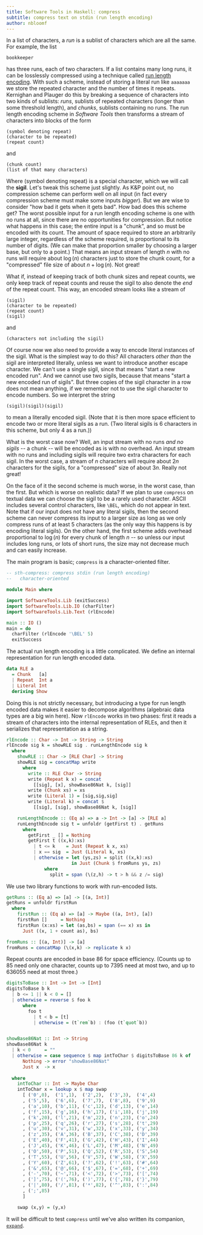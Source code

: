 ```yaml
---
title: Software Tools in Haskell: compress
subtitle: compress text on stdin (run length encoding)
author: nbloomf
---
```


In a list of characters, a *run* is a sublist of characters which are all the same. For example, the list

    bookkeeper

has three runs, each of two characters. If a list contains many long runs, it can be losslessly compressed using a technique called [run length encoding](https://en.wikipedia.org/wiki/Run-length_encoding). With such a scheme, instead of storing a literal run like ``aaaaaaa`` we store the repeated character and the number of times it repeats. Kernighan and Plauger do this by breaking a sequence of characters into two kinds of sublists: *runs*, sublists of repeated characters (longer than some threshold length), and *chunks*, sublists containing no runs. The run length encoding scheme in *Software Tools* then transforms a stream of characters into blocks of the form

    (symbol denoting repeat)
    (character to be repeated)
    (repeat count)

and

    (chunk count)
    (list of that many characters)

Where (symbol denoting repeat) is a special character, which we will call the **sigil**. Let's tweak this scheme just slightly. As K&P point out, no compression scheme can perform well on all input (in fact every compression scheme must make some inputs *bigger*). But we are wise to consider "how bad it gets when it gets bad". How bad does this scheme get? The worst possible input for a run length encoding scheme is one with no runs at all, since there are no opportunities for compression. But notice what happens in this case; the entire input is a "chunk", and so must be encoded with its count. The amount of space required to store an arbitrarily large integer, regardless of the scheme required, is proportional to its number of digits. (We can make that proportion smaller by choosing a larger base, but only to a point.) That means an input stream of length $n$ with no runs will require about $\log(n)$ characters just to store the chunk count, for a "compressed" file size of about $n + \log(n)$. Not great!

What if, instead of keeping track of both chunk sizes and repeat counts, we only keep track of repeat counts and reuse the sigil to also denote the *end* of the repeat count. This way, an encoded stream looks like a stream of

    (sigil)
    (character to be repeated)
    (repeat count)
    (sigil)

and

    (characters not including the sigil)

Of course now we also need to provide a way to encode literal instances of the sigil. What is the simplest way to do this? All characters *other than* the sigil are interpreted literally, unless we want to introduce another escape character. We can't use a single sigil, since that means "start a new encoded run". And we cannot use two sigils, because that means "start a new encoded run of sigils". But three copies of the sigil character in a row does not mean anything, if we remember not to use the sigil character to encode numbers. So we interpret the string

    (sigil)(sigil)(sigil)

to mean a literally encoded sigil. (Note that it is then more space efficient to encode two or more literal sigils as a run. (Two literal sigils is 6 characters in this scheme, but only 4 as a run.))

What is the worst case now? Well, an input stream with no runs *and no sigils* -- a chunk -- will be encoded as is with no overhead. An input stream with no runs and including sigils will require two extra characters for each sigil. In the worst case, a stream of $n$ characters will require about $2n$ characters for the sigils, for a "compressed" size of about $3n$. Really not great!

On the face of it the second scheme is much worse, in the worst case, than the first. But which is worse on realistic data? If we plan to use ``compress`` on textual data we can choose the sigil to be a rarely used character. ASCII includes several control characters, like ``\BEL``, which do not appear in text. Note that if our input does not have any literal sigils, then the second scheme can never compress its input to a larger size as long as we only compress runs of at least 5 characters (as the only way this happens is by encoding literal sigils). On the other hand, the first scheme adds overhead proportional to $\log(n)$ for every chunk of length $n$ -- so unless our input includes long runs, or lots of short runs, the size may not decrease much and can easily increase.

The main program is basic; ``compress`` is a character-oriented filter.


```haskell
-- sth-compress: compress stdin (run length encoding)
--   character-oriented

module Main where

import SoftwareTools.Lib (exitSuccess)
import SoftwareTools.Lib.IO (charFilter)
import SoftwareTools.Lib.Text (rlEncode)

main :: IO ()
main = do
  charFilter (rlEncode '\BEL' 5)
  exitSuccess
```


The actual run length encoding is a little complicated. We define an internal representation for run length encoded data.


```haskell
data RLE a
  = Chunk   [a]
  | Repeat  Int a
  | Literal Int
  deriving Show
```


Doing this is not strictly necessary, but introducing a type for run length encoded data makes it easier to decompose algorithms (algebraic data types are a big win here). Now ``rlEncode`` works in two phases: first it reads a stream of characters into the internal representation of RLEs, and then it serializes that representation as a string.


```haskell
rlEncode :: Char -> Int -> String -> String
rlEncode sig k = showRLE sig . runLengthEncode sig k
  where
    showRLE :: Char -> [RLE Char] -> String
    showRLE sig = concatMap write
      where
        write :: RLE Char -> String
        write (Repeat k x) = concat
          [[sig], [x], showBase86Nat k, [sig]]
        write (Chunk xs) = xs
        write (Literal 1) = [sig,sig,sig]
        write (Literal k) = concat $
          [[sig], [sig], showBase86Nat k, [sig]]

    runLengthEncode :: (Eq a) => a -> Int -> [a] -> [RLE a]
    runLengthEncode sig t = unfoldr (getFirst t) . getRuns
      where
        getFirst _ [] = Nothing
        getFirst t ((x,k):xs)
          | t <= k    = Just (Repeat k x, xs)
          | x == sig  = Just (Literal k, xs)
          | otherwise = let (ys,zs) = split ((x,k):xs)
                        in Just (Chunk $ fromRuns ys, zs)
              where
                split = span (\(z,h) -> t > h && z /= sig)
```


We use two library functions to work with run-encoded lists.


```haskell
getRuns :: (Eq a) => [a] -> [(a, Int)]
getRuns = unfoldr firstRun
  where
    firstRun :: (Eq a) => [a] -> Maybe ((a, Int), [a])
    firstRun []     = Nothing
    firstRun (x:xs) = let (as,bs) = span (== x) xs in
      Just ((x, 1 + count as), bs)

fromRuns :: [(a, Int)] -> [a]
fromRuns = concatMap (\(x,k) -> replicate k x)
```


Repeat counts are encoded in base 86 for space efficiency. (Counts up to 85 need only one character, counts up to 7395 need at most two, and up to 636055 need at most three.)


```haskell
digitsToBase :: Int -> Int -> [Int]
digitsToBase b k
  | b <= 1 || k < 0 = []
  | otherwise = reverse $ foo k
      where
        foo t
          | t < b = [t]
          | otherwise = (t`rem`b) : (foo (t`quot`b))


showBase86Nat :: Int -> String
showBase86Nat k
  | k < 0     = ""
  | otherwise = case sequence $ map intToChar $ digitsToBase 86 k of
      Nothing -> error "showBase86Nat"
      Just x  -> x
      
  where
    intToChar :: Int -> Maybe Char
    intToChar x = lookup x $ map swap
      [ ('0',0),  ('1',1),  ('2',2),  ('3',3),  ('4',4)
      , ('5',5),  ('6',6),  ('7',7),  ('8',8),  ('9',9)
      , ('a',10), ('b',11), ('c',12), ('d',13), ('e',14)
      , ('f',15), ('g',16), ('h',17), ('i',18), ('j',19)
      , ('k',20), ('l',21), ('m',22), ('n',23), ('o',24)
      , ('p',25), ('q',26), ('r',27), ('s',28), ('t',29)
      , ('u',30), ('v',31), ('w',32), ('x',33), ('y',34)
      , ('z',35), ('A',36), ('B',37), ('C',38), ('D',39)
      , ('E',40), ('F',41), ('G',42), ('H',43), ('I',44)
      , ('J',45), ('K',46), ('L',47), ('M',48), ('N',49)
      , ('O',50), ('P',51), ('Q',52), ('R',53), ('S',54)
      , ('T',55), ('U',56), ('V',57), ('W',58), ('X',59)
      , ('Y',60), ('Z',61), ('?',62), ('!',63), ('#',64)
      , ('&',65), ('@',66), ('$',67), ('=',68), ('+',69)
      , ('-',70), ('~',71), ('<',72), ('>',73), ('[',74)
      , (']',75), ('(',76), (')',77), ('{',78), ('}',79)
      , ('|',80), ('/',81), ('*',82), ('^',83), (':',84)
      , (';',85)
      ]

    swap (x,y) = (y,x)
```

It will be difficult to test ``compress`` until we've also written its companion, [``expand``](/pages/sth/tool/expand.html).
